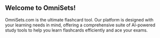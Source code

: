 ## Welcome to OmniSets!

OmniSets.com is the ultimate flashcard tool. Our platform is designed with your learning needs in mind, offering a comprehensive suite of AI-powered study tools to help you learn flashcards efficiently and ace your exams.
